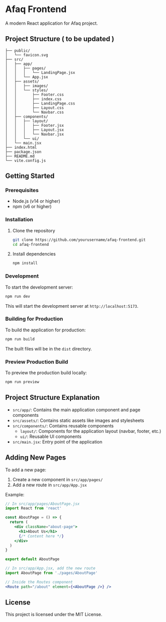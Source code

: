# Afaq Frontend

A modern React application for Afaq project.

## Project Structure ( to be updated )

```
├── public/
│   └── favicon.svg
├── src/
│   ├── app/
│   │   ├── pages/
│   │   │   └── LandingPage.jsx
│   │   └── App.jsx
│   ├── assets/
│   │   ├── images/
│   │   └── styles/
│   │       ├── Footer.css
│   │       ├── index.css
│   │       ├── LandingPage.css
│   │       ├── Layout.css
│   │       └── Navbar.css
│   ├── components/
│   │   ├── layout/
│   │   │   ├── Footer.jsx
│   │   │   ├── Layout.jsx
│   │   │   └── Navbar.jsx
│   │   └── ui/
│   └── main.jsx
├── index.html
├── package.json
├── README.md
└── vite.config.js
```


## Getting Started

### Prerequisites

- Node.js (v14 or higher)
- npm (v6 or higher)

### Installation

1. Clone the repository
   ```bash
   git clone https://github.com/yourusername/afaq-frontend.git
   cd afaq-frontend
   ```

2. Install dependencies
   ```bash
   npm install
   ```

### Development

To start the development server:

```bash
npm run dev
```

This will start the development server at `http://localhost:5173`.

### Building for Production

To build the application for production:

```bash
npm run build
```

The built files will be in the `dist` directory.

### Preview Production Build

To preview the production build locally:

```bash
npm run preview
```

## Project Structure Explanation

- `src/app/`: Contains the main application component and page components
- `src/assets/`: Contains static assets like images and stylesheets
- `src/components/`: Contains reusable components
  - `layout/`: Components for the application layout (navbar, footer, etc.)
  - `ui/`: Reusable UI components
- `src/main.jsx`: Entry point of the application

## Adding New Pages

To add a new page:

1. Create a new component in `src/app/pages/`
2. Add a new route in `src/app/App.jsx`

Example:

```jsx
// In src/app/pages/AboutPage.jsx
import React from 'react'

const AboutPage = () => {
  return (
    <div className="about-page">
      <h1>About Us</h1>
      {/* Content here */}
    </div>
  )
}

export default AboutPage

// In src/app/App.jsx, add the new route
import AboutPage from './pages/AboutPage'

// Inside the Routes component
<Route path="/about" element={<AboutPage />} />
```

## License

This project is licensed under the MIT License.